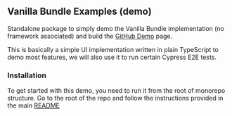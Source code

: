 ## Vanilla Bundle Examples (demo)

Standalone package to simply demo the Vanilla Bundle implementation (no framework associated) and build the [GitHub Demo](https://ghiscoding.github.io/slickgrid-universal) page.

This is basically a simple UI implementation written in plain TypeScript to demo most features, we will also use it to run certain Cypress E2E tests.

### Installation
To get started with this demo, you need to run it from the root of monorepo structure.
Go to the root of the repo and follow the instructions provided in the main [README](https://github.com/ghiscoding/slickgrid-universal#installation)
